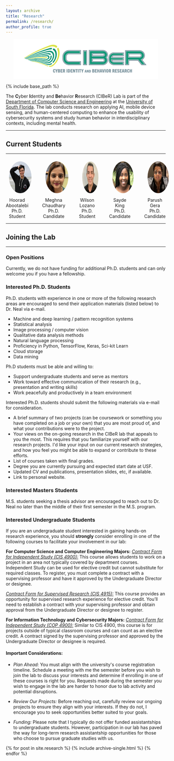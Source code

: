 ```yaml
---
layout: archive
title: "Research"
permalink: /research/
author_profile: true
---
```


<style>
  .gallery {
    display: flex;
    flex-wrap: wrap;
    justify-content: space-between;
  }
  .gallery-item {
    flex-basis: calc(15% - 30px); /* Adjust percentage and subtract gap size */
    box-sizing: border-box;
    text-align: center;
  }
  .gallery-item img {
    width: 100px;
    height: 100px;
    border-radius: 50%; /* Adjust curvature as needed */
    padding: 10px;
  }
</style>

<div style="display: flex; justify-content: center;">
    <img src="../images/Ciber-horizontal.png" width="90%">
</div>

{% include base_path %}

The **C**yber **I**dentity and **Be**havior **R**esearch (CIBeR) Lab is part of the [Department of Computer Science and Engineering](https://www.usf.edu/engineering/cse/) at the [University of South Florida](https://www.usf.edu/). The lab conducts research on applying AI, mobile device sensing, and human-centered computing to enhance the usability of cybersecurity systems and study human behavior in interdisciplinary contexts, including mental health.

---
## Current Students
---

<div class="gallery">
  <div class="gallery-item">
    <img src="../images/hoorad.jpeg">
    <div>Hoorad Abootalebi<br>Ph.D. Student</div>
  </div>
  <div class="gallery-item">
    <img src="../images/meghna.jpg">
    <div>Meghna Chaudhary<br>Ph.D. Candidate</div>
  </div>
  <div class="gallery-item">
    <img src="../images/wilson.jpeg">
    <div>Wilson Lozano<br>Ph.D. Student</div>
  </div>
  <div class="gallery-item">
    <img src="../images/sayde.png">
    <div>Sayde King <br> Ph.D. Candidate</div>
  </div>
  <div class="gallery-item">
    <img src="../images/parush.jpg">
    <div>Parush Gera<br>Ph.D. Candidate</div>
  </div>
</div>

---
## Joining the Lab
---

### **Open Positions**
Currently, we do not have funding for additional Ph.D. students and can only welcome you if you have a fellowship.

### **Interested Ph.D. Students**
Ph.D. students with experience in one or more of the following research areas are encouraged to send their application materials (listed below) to Dr. Neal via e-mail.

- Machine and deep learning / pattern recognition systems
- Statistical analysis
- Image processing / computer vision
- Qualitative data analysis methods
- Natural language processing
- Proficiency in Python, TensorFlow, Keras, Sci-kit Learn
- Cloud storage
- Data mining

Ph.D students must be able and willing to:
- Support undergraduate students and serve as mentors
- Work toward effective communication of their research (e.g., presentation and writing skills)
- Work peacefully and productively in a team environment
  
Interested Ph.D. students should submit the following materials via e-mail for consideration.
- A brief summary of two projects (can be coursework or something you have completed on a job or your own) that you are most proud of, and what your contributions were to the project.
- Your views on the on-going research in the CIBeR lab that appeals to you the most. This requires that you familiarize yourself with our research projects. I'd like your input on our current research strategies, and how you feel you might be able to expand or contribute to these efforts.
- List of courses taken with final grades.
- Degree you are currently pursuing and expected start date at USF.
- Updated CV and publications, presentation slides, etc, if available.
- Link to personal website.

### **Interested Masters Students**
M.S. students seeking a thesis advisor are encouraged to reach out to Dr. Neal no later than the middle of their first semester in the M.S. program.
  
### **Interested Undergraduate Students**
If you are an undergraduate student interested in gaining hands-on research experience, you should **strongly** consider enrolling in one of the following courses to facilitate your involvement in our lab:

**For Computer Science and Computer Engineering Majors:**
_[Contract Form for Independent Study (CIS 4900):](https://www.usf.edu/engineering/cse/undergraduate/dept-forms.aspx)_
This course allows students to work on a project in an area not typically covered by department courses. Independent Study can be used for elective credit but cannot substitute for required classes. To register, you must complete a contract with a supervising professor and have it approved by the Undergraduate Director or designee.

_[Contract Form for Supervised Research (CIS 4915):](https://www.usf.edu/engineering/cse/undergraduate/dept-forms.aspx)_
This course provides an opportunity for supervised research experience for elective credit. You’ll need to establish a contract with your supervising professor and obtain approval from the Undergraduate Director or designee to register.

**For Information Technology and Cybersecurity Majors:**
_[Contract Form for Independent Study (COP 4900):](https://www.usf.edu/engineering/cse/undergraduate/dept-forms.aspx)_
Similar to CIS 4900, this course is for projects outside of typical classroom courses and can count as an elective credit. A contract signed by the supervising professor and approved by the Undergraduate Director or designee is required.

#### Important Considerations:
- _Plan Ahead:_ You must align with the university's course registration timeline. Schedule a meeting with me the semester before you wish to join the lab to discuss your interests and determine if enrolling in one of these courses is right for you. Requests made during the semester you wish to engage in the lab are harder to honor due to lab activity and potential disruptions.

- _Review Our Projects:_ Before reaching out, carefully review our ongoing projects to ensure they align with your interests. If they do not, I encourage you to seek opportunities better suited to your goals.

- _Funding:_ Please note that I typically do not offer funded assistantships to undergraduate students. However, participation in our lab has paved the way for long-term research assistantship opportunities for those who choose to pursue graduate studies with us.

{% for post in site.research %}
  {% include archive-single.html %}
{% endfor %}
